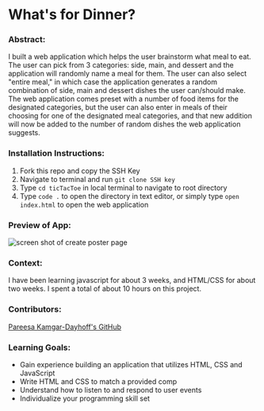 # What's for Dinner? 

### Abstract:
I built a web application which helps the user brainstorm what meal to eat. The user can pick from 3 categories: side, main, and dessert and the application will randomly name a meal for them. The user can also select "entire meal," in which case the application generates a random combination of side, main and dessert dishes the user can/should make. The web application comes preset with a number of food items for the designated categories, but the user can also enter in meals of their choosing for one of the designated meal categories, and that new addition will now be added to the number of random dishes the web application suggests. 

### Installation Instructions:
1. Fork this repo and copy the SSH Key
2. Navigate to terminal and run `git clone SSH key`
3. Type `cd ticTacToe` in local terminal to navigate to root directory
4. Type `code .` to open the directory in text editor, or simply type `open index.html` to open the web application

### Preview of App:
![screen shot of create poster page](./Screenshot-WFD.png)

### Context:
I have been learning javascript for about 3 weeks, and HTML/CSS for about two weeks. I spent a total of about 10 hours on this project. 

### Contributors:
[Pareesa Kamgar-Dayhoff's GitHub](https://github.com/pareesakd1118)

### Learning Goals:
- Gain experience building an application that utilizes HTML, CSS and JavaScript
- Write HTML and CSS to match a provided comp
- Understand how to listen to and respond to user events
- Individualize your programming skill set
